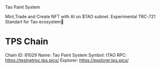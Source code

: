 Tao Paint System

Mint,Trade and Create NFT with AI on $TAO subnet. Experimental TRC-721 Standart for Tao ecosystem🎨

# TPS Chain #
Chain ID: 81029
Name: Tao Paint System
Symbol: tTAO
RPC: https://testnetrpc.tps.pics/
Explorer: https://explorer.tps.pics/

